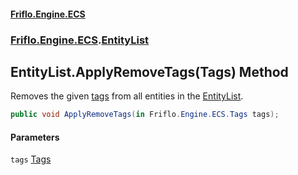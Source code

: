#### [Friflo.Engine.ECS](index.md 'index')
### [Friflo.Engine.ECS](Friflo.Engine.ECS.md 'Friflo.Engine.ECS').[EntityList](EntityList.md 'Friflo.Engine.ECS.EntityList')

## EntityList.ApplyRemoveTags(Tags) Method

Removes the given [tags](EntityList.ApplyRemoveTags(Tags).md#Friflo.Engine.ECS.EntityList.ApplyRemoveTags(Friflo.Engine.ECS.Tags).tags 'Friflo.Engine.ECS.EntityList.ApplyRemoveTags(Friflo.Engine.ECS.Tags).tags') from all entities in the [EntityList](EntityList.md 'Friflo.Engine.ECS.EntityList').

```csharp
public void ApplyRemoveTags(in Friflo.Engine.ECS.Tags tags);
```
#### Parameters

<a name='Friflo.Engine.ECS.EntityList.ApplyRemoveTags(Friflo.Engine.ECS.Tags).tags'></a>

`tags` [Tags](Tags.md 'Friflo.Engine.ECS.Tags')